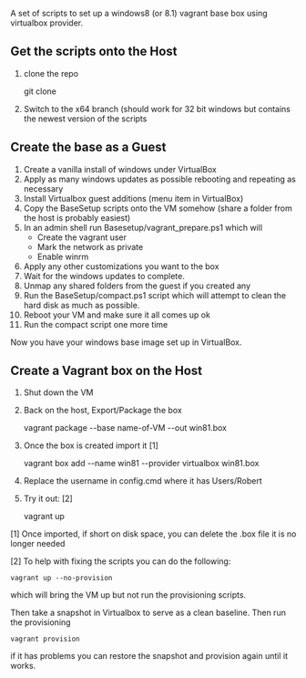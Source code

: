 
A set of scripts to set up a windows8  (or 8.1) vagrant base box using
virtualbox provider.

Get the scripts onto the Host
----------------------------

1.  clone the repo

    git clone <remote repo url>

2.  Switch to the x64 branch  (should work for 32 bit windows but contains the
    newest version of the scripts

Create the base as a Guest
-------------------------

1.  Create a vanilla install of windows under VirtualBox
2.  Apply as many windows updates as possible  rebooting and repeating as
    necessary
3.  Install Virtualbox guest additions (menu item in VirtualBox)
4.  Copy the BaseSetup scripts onto the VM somehow (share a folder from the
    host is probably easiest)
5.  In an admin shell run Basesetup/vagrant_prepare.ps1 which will 
    * Create the vagrant user
    * Mark the network as private
    * Enable winrm
6.  Apply any other customizations you want to the box
7.  Wait for the windows updates to complete.
8.  Unmap any shared folders from the guest if you created any
9.  Run the BaseSetup/compact.ps1 script which will attempt to clean the hard
    disk as much as possible.
10. Reboot your VM and make sure it all comes up ok
11. Run the compact script one more time

Now you have your windows base image set up in VirtualBox. 

Create a Vagrant box on the Host
-------------------------------

1.  Shut down the VM
2.  Back on the host, Export/Package the box

    vagrant package --base name-of-VM --out win81.box

3.  Once the box is created import it  [1]

    vagrant box add --name win81 --provider virtualbox  win81.box

4.  Replace the username in config.cmd where it has Users/Robert

5.  Try it out: [2]

    vagrant up



[1] Once imported, if short on disk space, you can delete the .box file it is
    no longer needed

[2]  To help with fixing the scripts you can do the following:

    vagrant up --no-provision

which will bring the VM up but not run the provisioning scripts.

Then take a snapshot in Virtualbox to serve as a clean baseline. Then run the
provisioning

    vagrant provision


if it has problems you can restore the snapshot and provision again until it
works.



